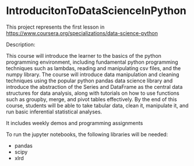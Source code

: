 # IntroducitonToDataScienceInPython

This project represents the first lesson in https://www.coursera.org/specializations/data-science-python

Description:

This course will introduce the learner to the basics of the python programming environment, including fundamental python programming techniques such as lambdas, reading and manipulating csv files, and the numpy library. The course will introduce data manipulation and cleaning techniques using the popular python pandas data science library and introduce the abstraction of the Series and DataFrame as the central data structures for data analysis, along with tutorials on how to use functions such as groupby, merge, and pivot tables effectively. By the end of this course, students will be able to take tabular data, clean it, manipulate it, and run basic inferential statistical analyses.

It includes weekly demos and programming assignments

To run the jupyter notebooks, the following libraries will be needed:
- pandas
- scipy
- xlrd
